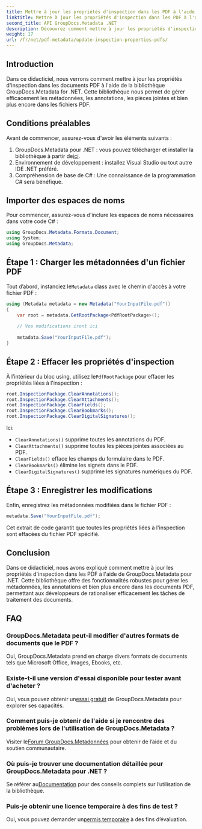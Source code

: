 ```yaml
---
title: Mettre à jour les propriétés d'inspection dans les PDF à l'aide de .NET
linktitle: Mettre à jour les propriétés d'inspection dans les PDF à l'aide de .NET
second_title: API GroupDocs.Metadata .NET
description: Découvrez comment mettre à jour les propriétés d'inspection dans les documents PDF à l'aide de GroupDocs.Metadata pour .NET. Gérez efficacement les métadonnées et les annotations avec C#.
weight: 17
url: /fr/net/pdf-metadata/update-inspection-properties-pdfs/
---
```

## Introduction
Dans ce didacticiel, nous verrons comment mettre à jour les propriétés d'inspection dans les documents PDF à l'aide de la bibliothèque GroupDocs.Metadata for .NET. Cette bibliothèque nous permet de gérer efficacement les métadonnées, les annotations, les pièces jointes et bien plus encore dans les fichiers PDF.
## Conditions préalables
Avant de commencer, assurez-vous d'avoir les éléments suivants :
1.  GroupDocs.Metadata pour .NET : vous pouvez télécharger et installer la bibliothèque à partir de[ici](https://releases.groupdocs.com/metadata/net/).
2. Environnement de développement : installez Visual Studio ou tout autre IDE .NET préféré.
3. Compréhension de base de C# : Une connaissance de la programmation C# sera bénéfique.

## Importer des espaces de noms
Pour commencer, assurez-vous d'inclure les espaces de noms nécessaires dans votre code C# :
```csharp
using GroupDocs.Metadata.Formats.Document;
using System;
using GroupDocs.Metadata;
```
## Étape 1 : Charger les métadonnées d'un fichier PDF
 Tout d’abord, instanciez le`Metadata` class avec le chemin d'accès à votre fichier PDF :
```csharp
using (Metadata metadata = new Metadata("YourInputFile.pdf"))
{
    var root = metadata.GetRootPackage<PdfRootPackage>();
    
    // Vos modifications iront ici
    
    metadata.Save("YourInputFile.pdf");
}
```
## Étape 2 : Effacer les propriétés d'inspection
 À l’intérieur du bloc using, utilisez le`PdfRootPackage` pour effacer les propriétés liées à l'inspection :
```csharp
root.InspectionPackage.ClearAnnotations();
root.InspectionPackage.ClearAttachments();
root.InspectionPackage.ClearFields();
root.InspectionPackage.ClearBookmarks();
root.InspectionPackage.ClearDigitalSignatures();
```
Ici:
- `ClearAnnotations()` supprime toutes les annotations du PDF.
- `ClearAttachments()` supprime toutes les pièces jointes associées au PDF.
- `ClearFields()` efface les champs du formulaire dans le PDF.
- `ClearBookmarks()` élimine les signets dans le PDF.
- `ClearDigitalSignatures()` supprime les signatures numériques du PDF.
## Étape 3 : Enregistrer les modifications
Enfin, enregistrez les métadonnées modifiées dans le fichier PDF :
```csharp
metadata.Save("YourInputFile.pdf");
```
Cet extrait de code garantit que toutes les propriétés liées à l'inspection sont effacées du fichier PDF spécifié.

## Conclusion
Dans ce didacticiel, nous avons expliqué comment mettre à jour les propriétés d'inspection dans les PDF à l'aide de GroupDocs.Metadata pour .NET. Cette bibliothèque offre des fonctionnalités robustes pour gérer les métadonnées, les annotations et bien plus encore dans les documents PDF, permettant aux développeurs de rationaliser efficacement les tâches de traitement des documents.

## FAQ
### GroupDocs.Metadata peut-il modifier d'autres formats de documents que le PDF ?
Oui, GroupDocs.Metadata prend en charge divers formats de documents tels que Microsoft Office, Images, Ebooks, etc.
### Existe-t-il une version d'essai disponible pour tester avant d'acheter ?
 Oui, vous pouvez obtenir un[essai gratuit](https://releases.groupdocs.com/) de GroupDocs.Metadata pour explorer ses capacités.
### Comment puis-je obtenir de l'aide si je rencontre des problèmes lors de l'utilisation de GroupDocs.Metadata ?
 Visiter le[Forum GroupDocs.Metadonnées](https://forum.groupdocs.com/c/metadata/14) pour obtenir de l’aide et du soutien communautaire.
### Où puis-je trouver une documentation détaillée pour GroupDocs.Metadata pour .NET ?
 Se référer au[Documentation](https://tutorials.groupdocs.com/metadata/net/) pour des conseils complets sur l’utilisation de la bibliothèque.
### Puis-je obtenir une licence temporaire à des fins de test ?
 Oui, vous pouvez demander un[permis temporaire](https://purchase.groupdocs.com/temporary-license/) à des fins d’évaluation.